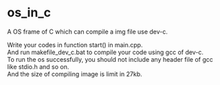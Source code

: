 # os_in_c
A OS frame of C which can compile a img file use dev-c.  
  
  
Write your codes in function start() in main.cpp.  
And run makefile_dev_c.bat to compile your code using gcc of dev-c.  
To run the os successfully, you should not include any header file of gcc like stdio.h and so on.  
And the size of compiling image is limit in 27kb.  

